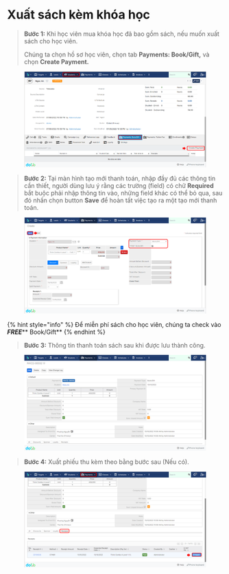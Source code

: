 # Xuất sách kèm khóa học

> **Bước 1:** Khi học viên mua khóa học đã bao gồm sách, nếu muốn xuất sách cho học viên.&#x20;
>
> Chúng ta chọn hồ sơ học viên, chọn tab **Payments: Book/Gift,** và chọn **Create Payment.**

<figure><img src="../../.gitbook/assets/image (22) (2) (1).png" alt=""><figcaption></figcaption></figure>

> **Bước 2:** Tại màn hình tạo mới thanh toán, nhập đầy đủ các thông tin cần thiết, người dùng lưu ý rằng các trường (field) có chữ **Required** bắt buộc phải nhập thông tin vào, những field khác có thể bỏ qua, sau đó nhấn chọn button **Save** để hoàn tất việc tạo ra một tạo mới thanh toán.

<figure><img src="../../.gitbook/assets/image (29) (2).png" alt=""><figcaption></figcaption></figure>

{% hint style="info" %}
Để miễn phí sách cho học viên, chúng ta check vào _**FREE**_** Book/Gift**
{% endhint %}

> **Bước 3:** Thông tin thanh toán sách sau khi được lưu thành công.

<figure><img src="../../.gitbook/assets/image (2) (2) (1) (2) (1).png" alt=""><figcaption></figcaption></figure>

> **Bước 4:** Xuất phiếu thu kèm theo bằng bước sau (Nếu có).

<figure><img src="../../.gitbook/assets/image (5) (1) (4) (1) (1).png" alt=""><figcaption></figcaption></figure>
